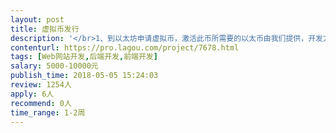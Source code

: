 ```yaml
---                
layout: post       
title: 虚拟币发行           
description: '</br>1、到以太坊申请虚拟币，激活此币所需要的以太币由我们提供，开发方只负责翻墙申请成功。2、开发web页面：</br>1）把申请好的币批量发布到多个已知全包。需要审核才发布。</br>2）web提供用户创建钱包（含钱包下载软件包）</br>'     
contenturl: https://pro.lagou.com/project/7678.html      
tags: [Web网站开发,后端开发,前端开发]            
salary: 5000-10000元          
publish_time: 2018-05-05 15:24:03         
review: 1254人                   
apply: 6人                   
recommend: 0人                   
time_range: 1-2周              
---                 
```

